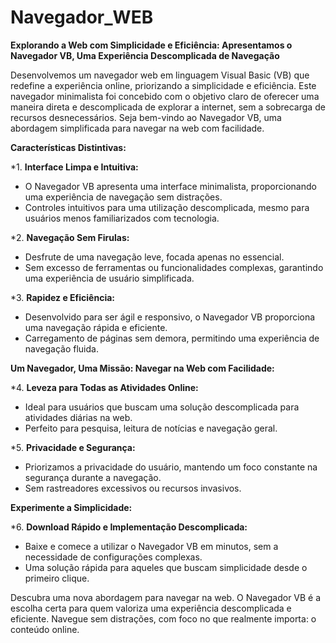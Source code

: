 # Navegador_WEB
**Explorando a Web com Simplicidade e Eficiência: Apresentamos o Navegador VB, Uma Experiência Descomplicada de Navegação**

Desenvolvemos um navegador web em linguagem Visual Basic (VB) que redefine a experiência online, priorizando a simplicidade e eficiência. Este navegador minimalista foi concebido com o objetivo claro de oferecer uma maneira direta e descomplicada de explorar a internet, sem a sobrecarga de recursos desnecessários. Seja bem-vindo ao Navegador VB, uma abordagem simplificada para navegar na web com facilidade.

**Características Distintivas:**

*1. **Interface Limpa e Intuitiva:**
   - O Navegador VB apresenta uma interface minimalista, proporcionando uma experiência de navegação sem distrações.
   - Controles intuitivos para uma utilização descomplicada, mesmo para usuários menos familiarizados com tecnologia.

*2. **Navegação Sem Firulas:**
   - Desfrute de uma navegação leve, focada apenas no essencial.
   - Sem excesso de ferramentas ou funcionalidades complexas, garantindo uma experiência de usuário simplificada.

*3. **Rapidez e Eficiência:**
   - Desenvolvido para ser ágil e responsivo, o Navegador VB proporciona uma navegação rápida e eficiente.
   - Carregamento de páginas sem demora, permitindo uma experiência de navegação fluida.

**Um Navegador, Uma Missão: Navegar na Web com Facilidade:**

*4. **Leveza para Todas as Atividades Online:**
   - Ideal para usuários que buscam uma solução descomplicada para atividades diárias na web.
   - Perfeito para pesquisa, leitura de notícias e navegação geral.

*5. **Privacidade e Segurança:**
   - Priorizamos a privacidade do usuário, mantendo um foco constante na segurança durante a navegação.
   - Sem rastreadores excessivos ou recursos invasivos.

**Experimente a Simplicidade:**

*6. **Download Rápido e Implementação Descomplicada:**
   - Baixe e comece a utilizar o Navegador VB em minutos, sem a necessidade de configurações complexas.
   - Uma solução rápida para aqueles que buscam simplicidade desde o primeiro clique.

Descubra uma nova abordagem para navegar na web. O Navegador VB é a escolha certa para quem valoriza uma experiência descomplicada e eficiente. Navegue sem distrações, com foco no que realmente importa: o conteúdo online.
